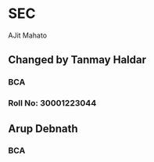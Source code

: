 # SEC
AJit Mahato

## Changed by Tanmay Haldar
### BCA
### Roll No: 30001223044

## Arup Debnath
### BCA
